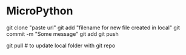 # MicroPython
git clone "paste url"
git add "filename for new file created in local"
git commit -m "Some message"
git add
git push

git pull # to update local folder with git repo